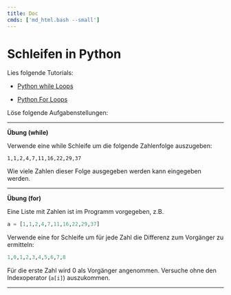 ```yaml
---
title: Doc
cmds: ['md_html.bash --small']
---
```


# Schleifen in Python

Lies folgende Tutorials:

- [Python while Loops](https://www.w3schools.com/python/python_while_loops.asp)

- [Python For Loops](https://www.w3schools.com/python/python_for_loops.asp)



Löse folgende Aufgabenstellungen:

---

**Übung (while)**

Verwende eine while Schleife um die folgende Zahlenfolge auszugeben:

```
1,1,2,4,7,11,16,22,29,37
```

Wie viele Zahlen dieser Folge ausgegeben werden kann eingegeben werden.



---

**Übung (for)**

Eine Liste mit Zahlen ist im Programm vorgegeben, z.B.

```python
a = [1,1,2,4,7,11,16,22,29,37]
```

Verwende eine for Schleife um für jede Zahl die Differenz zum Vorgänger zu ermitteln:

```python
1,0,1,2,3,4,5,6,7,8
```

Für die erste Zahl wird 0 als Vorgänger angenommen. Versuche ohne den Indexoperator (`a[i]`) auszukommen.

---

